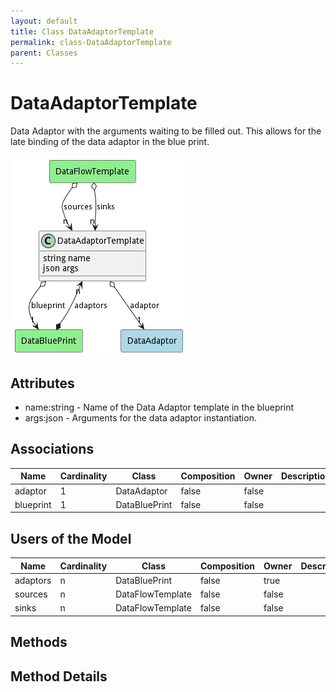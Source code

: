 ```yaml
---
layout: default
title: Class DataAdaptorTemplate
permalink: class-DataAdaptorTemplate
parent: Classes
---
```


# DataAdaptorTemplate

Data Adaptor with the arguments waiting to be filled out. This allows for the late binding of the data adaptor in the blue print.

![Logical Diagram](./logical.png)

## Attributes

* name:string - Name of the Data Adaptor template in the blueprint
* args:json - Arguments for the data adaptor instantiation.


## Associations

| Name | Cardinality | Class | Composition | Owner | Description |
| --- | --- | --- | --- | --- | --- |
| adaptor | 1 | DataAdaptor | false | false |  |
| blueprint | 1 | DataBluePrint | false | false |  |



## Users of the Model

| Name | Cardinality | Class | Composition | Owner | Description |
| --- | --- | --- | --- | --- | --- |
| adaptors | n | DataBluePrint | false | true |  |
| sources | n | DataFlowTemplate | false | false |  |
| sinks | n | DataFlowTemplate | false | false |  |





## Methods


<h2>Method Details</h2>
    

